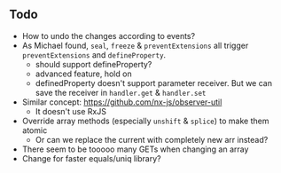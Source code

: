 ## Todo

- How to undo the changes according to events?
- As Michael found, `seal`, `freeze` & `preventExtensions`  all trigger `preventExtensions` and `defineProperty`.
    - should support defineProperty?
    - advanced feature, hold on
    - definedProperty doesn't support parameter receiver. But we can save the receiver in `handler.get` & `handler.set`
- Similar concept: https://github.com/nx-js/observer-util
    - It doesn't use RxJS
- Override array methods (especially `unshift` & `splice`) to make them atomic
    - Or can we replace the current with completely new arr instead?
- There seem to be tooooo many GETs when changing an array
- Change for faster equals/uniq library?
